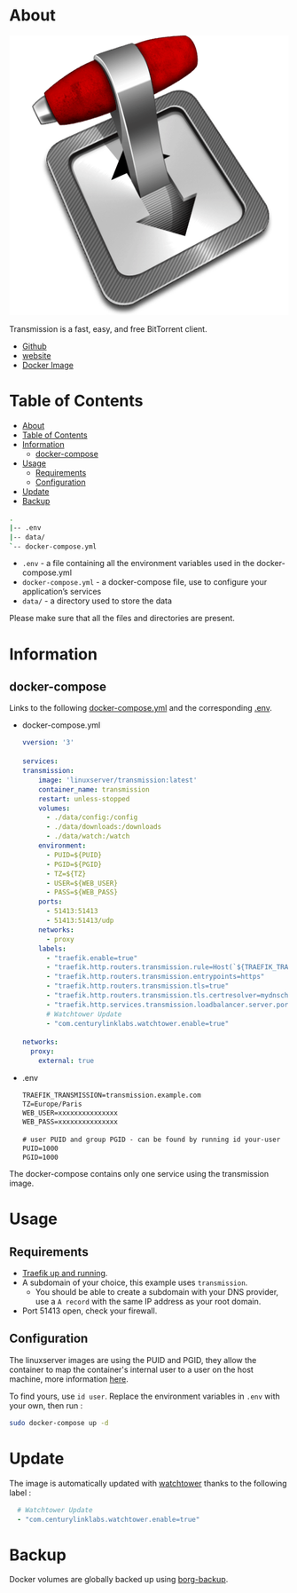 # About

<p align="center">
<img src="../_utilities/transmission.png" alt="transmission" title="transmission" />
</p>

Transmission is a fast, easy, and free BitTorrent client.

* [Github](https://github.com/transmission/transmission)
* [website](https://transmissionbt.com/)
* [Docker Image](https://hub.docker.com/r/linuxserver/transmission)

# Table of Contents

<!-- TOC -->

- [About](#about)
- [Table of Contents](#table-of-contents)
- [Information](#information)
    - [docker-compose](#docker-compose)
- [Usage](#usage)
    - [Requirements](#requirements)
    - [Configuration](#configuration)
- [Update](#update)
- [Backup](#backup)

<!-- /TOC -->

```bash
.
|-- .env
|-- data/
`-- docker-compose.yml
```

* `.env` - a file containing all the environment variables used in the docker-compose.yml
* `docker-compose.yml` - a docker-compose file, use to configure your application’s services
* `data/` - a directory used to store the data

Please make sure that all the files and directories are present.

# Information

##  docker-compose

Links to the following [docker-compose.yml](docker-compose.yml) and the corresponding [.env](.env).

* docker-compose.yml
  ```yaml
  vversion: '3'

  services:
  transmission:
      image: 'linuxserver/transmission:latest'
      container_name: transmission
      restart: unless-stopped
      volumes:
        - ./data/config:/config
        - ./data/downloads:/downloads
        - ./data/watch:/watch
      environment:
        - PUID=${PUID}
        - PGID=${PGID}
        - TZ=${TZ}
        - USER=${WEB_USER}
        - PASS=${WEB_PASS}
      ports:
        - 51413:51413
        - 51413:51413/udp
      networks:
        - proxy
      labels:
        - "traefik.enable=true"
        - "traefik.http.routers.transmission.rule=Host(`${TRAEFIK_TRANSMISSION}`)"
        - "traefik.http.routers.transmission.entrypoints=https"
        - "traefik.http.routers.transmission.tls=true"
        - "traefik.http.routers.transmission.tls.certresolver=mydnschallenge"
        - "traefik.http.services.transmission.loadbalancer.server.port=9091"
        # Watchtower Update
        - "com.centurylinklabs.watchtower.enable=true"

  networks:
    proxy:
      external: true
  ```
* .env
  ```
  TRAEFIK_TRANSMISSION=transmission.example.com
  TZ=Europe/Paris
  WEB_USER=xxxxxxxxxxxxxxx
  WEB_PASS=xxxxxxxxxxxxxxx

  # user PUID and group PGID - can be found by running id your-user
  PUID=1000
  PGID=1000
  ```

The docker-compose contains only one service using the transmission image.

# Usage

## Requirements

* [Traefik up and running](../traefik).
* A subdomain of your choice, this example uses `transmission`.
  * You should be able to create a subdomain with your DNS provider, use a `A record` with the same IP address as your root domain.
* Port 51413 open, check your firewall.

## Configuration

The linuxserver images are using the PUID and PGID, they allow the container to map the container's internal user to a user on the host machine, more information [here](https://docs.linuxserver.io/general/understanding-puid-and-pgid).

To find yours, use `id user`. Replace the environment variables in `.env` with your own, then run :

```bash
sudo docker-compose up -d
```

# Update

The image is automatically updated with [watchtower](../watchtower) thanks to the following label :

```yaml
  # Watchtower Update
  - "com.centurylinklabs.watchtower.enable=true"
```

# Backup

Docker volumes are globally backed up using [borg-backup](../borg-backup).
